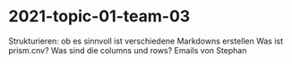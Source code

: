 # 2021-topic-01-team-03

Strukturieren: ob es sinnvoll ist verschiedene Markdowns erstellen
Was ist prism.cnv? Was sind die columns und rows?
Emails von Stephan
